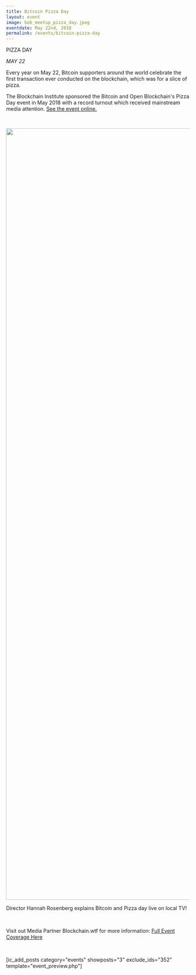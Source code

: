 ```yaml
---
title: Bitcoin Pizza Day
layout: event
image: bob_meetup_pizza_day.jpeg
eventdate: May 22nd, 2018
permalink: /events/bitcoin-pizza-day
---
```

<p>PIZZA DAY</p><p><i>MAY 22</i></p><p>Every year on May 22, Bitcoin supporters around the world celebrate the first transaction ever conducted on the blockchain, which was for a slice of pizza.</p><p>The Blockchain Institute sponsored the Bitcoin and Open Blockchain's Pizza Day event in May 2018 with a record turnout which received mainstream media attention. <a href="https://theblockchaininstitute.org/wp-content/uploads/2018/05/bitcoin-pizza-day-celebrated-by-chicago-community">See the event online.</a></p> <p><img src="https://theblockchaininstitute.org/wp-content/uploads/2018/11/PizzaDay.jpg" alt="" width="3008" height="2108" /></p><p>Director Hannah Rosenberg explains Bitcoin and Pizza day live on local TV!</p><p> </p><p>Visit out Media Partner Blockchain.wtf for more information: <a href="https://theblockchaininstitute.org/wp-content/uploads/2018/05/bitcoin-pizza-day-celebrated-by-chicago-community">Full Event Coverage Here</a></p> <p>[ic_add_posts category="events" showposts="3" exclude_ids="352" template="event_preview.php"]</p>
